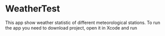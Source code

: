 # WeatherTest

This app show weather statistic of different meteorological stations. 
To run the app you need to download project, open it in Xcode and run
